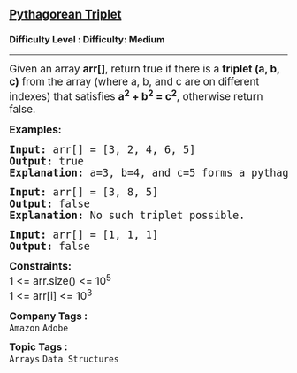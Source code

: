 <h2><a href="https://www.geeksforgeeks.org/problems/pythagorean-triplet3018/1">Pythagorean Triplet</a></h2><h3>Difficulty Level : Difficulty: Medium</h3><hr><div class="problems_problem_content__Xm_eO" bis_skin_checked="1"><p><span style="font-size: 14pt;">Given an array <strong>arr[]</strong>, return true if there is a <strong>triplet (a, b, c)</strong> from the array (where a, b, and c are on different indexes) that satisfies <strong>a<sup>2</sup>&nbsp;+ b<sup>2</sup>&nbsp;= c<sup>2</sup></strong>, otherwise return false.</span></p>
<p><span style="font-size: 14pt;"><strong>Examples:</strong></span></p>
<pre><span style="font-size: 14pt;"><strong>Input: </strong>arr[] = [3, 2, 4, 6, 5]
<strong>Output:</strong> true
<strong>Explanation:</strong> a=3, b=4, and c=5 forms a pythagorean triplet.
</span></pre>
<pre><span style="font-size: 14pt;"><strong>Input: </strong>arr[] = [3, 8, 5]
<strong>Output:</strong> false
<strong>Explanation:</strong>&nbsp;No such triplet possible.</span></pre>
<pre><span style="font-size: 14pt;"><strong>Input: </strong>arr[] = [1, 1, 1]
<strong>Output:</strong> false</span></pre>
<p><span style="font-size: 14pt;"><strong>Constraints:</strong><br>1 &lt;= arr.size() &lt;= 10<sup>5</sup><br>1 &lt;= arr[i] &lt;= 10<sup>3</sup></span></p></div><p><span style=font-size:18px><strong>Company Tags : </strong><br><code>Amazon</code>&nbsp;<code>Adobe</code>&nbsp;<br><p><span style=font-size:18px><strong>Topic Tags : </strong><br><code>Arrays</code>&nbsp;<code>Data Structures</code>&nbsp;